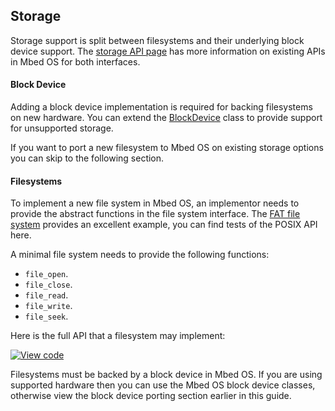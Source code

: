 <h2 id="contributing-storage">Storage</h2>

Storage support is split between filesystems and their underlying block device support. The [storage API page](/docs/v5.6/reference/storage-overview.html) has more information on existing APIs in Mbed OS for both interfaces.

#### Block Device

Adding a block device implementation is required for backing filesystems on new hardware. You can extend the [BlockDevice](https://github.com/ARMmbed/mbed-os/blob/master/features/filesystem/bd/HeapBlockDevice.h) class to provide support for unsupported storage. 

If you want to port a new filesystem to Mbed OS on existing storage options you can skip to the following section.

#### Filesystems

To implement a new file system in Mbed OS, an implementor needs to provide the abstract functions in the file system interface. The [FAT file system](https://github.com/ARMmbed/mbed-os/blob/master/features/filesystem/fat/FATFileSystem.cpp) provides an excellent example, you can find tests of the POSIX API here.

A minimal file system needs to provide the following functions:

- `file_open`.
- `file_close`.
- `file_read`.
- `file_write`.
- `file_seek`.

Here is the full API that a filesystem may implement:

[![View code](https://www.mbed.com/embed/?type=library)](https://github.com/ARMmbed/mbed-os/blob/master/features/filesystem/FileSystem.h#L205)

Filesystems must be backed by a block device in Mbed OS. If you are using supported hardware then you can use the Mbed OS block device classes, otherwise view the block device porting section earlier in this guide.

